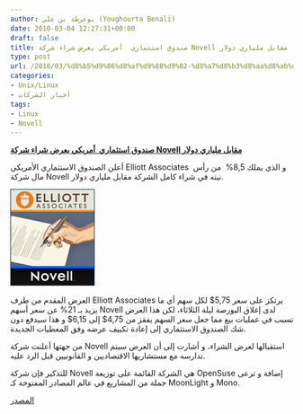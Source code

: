 ```yaml
---
author: يوغرطة بن علي (Youghourta Benali)
date: 2010-03-04 12:27:31+00:00
draft: false
title: صندوق استثماري  أمريكي يعرض شراء شركة Novell مقابل ملياري دولار
type: post
url: /2010/03/%d8%b5%d9%86%d8%af%d9%88%d9%82-%d8%a7%d8%b3%d8%aa%d8%ab%d9%85%d8%a7%d8%b1%d9%8a-%d8%a3%d9%85%d8%b1%d9%8a%d9%83%d9%8a-%d9%8a%d8%b9%d8%b1%d8%b6-%d8%b4%d8%b1%d8%a7%d8%a1-%d8%b4%d8%b1%d9%83%d8%a9-novell/
categories:
- Unix/Linux
- أخبار الشركات
tags:
- Linux
- Novell
---
```


[**صندوق استثماري  أمريكي يعرض شراء شركة Novell مقابل ملياري دولار**](https://www.it-scoop.com/2010/03/%d8%b5%d9%86%d8%af%d9%88%d9%82-%d8%a7%d8%b3%d8%aa%d8%ab%d9%85%d8%a7%d8%b1%d9%8a-%d8%a3%d9%85%d8%b1%d9%8a%d9%83%d9%8a-%d9%8a%d8%b9%d8%b1%d8%b6-%d8%b4%d8%b1%d8%a7%d8%a1-%d8%b4%d8%b1%d9%83%d8%a9-novell/)


أعلن الصندوق الاستثماري الأمريكي Elliott Associates  و الذي يملك 8,5%  من رأس مال شركة Novell نيته في شراء كامل الشركة مقابل ملياري دولار.

[![](Novell-Elliott-Associates.jpg)
](https://www.it-scoop.com/2010/03/%d8%b5%d9%86%d8%af%d9%88%d9%82-%d8%a7%d8%b3%d8%aa%d8%ab%d9%85%d8%a7%d8%b1%d9%8a-%d8%a3%d9%85%d8%b1%d9%8a%d9%83%d9%8a-%d9%8a%d8%b9%d8%b1%d8%b6-%d8%b4%d8%b1%d8%a7%d8%a1-%d8%b4%d8%b1%d9%83%d8%a9-novell/)

العرض المقدم من طرف Elliott Associates يرتكز على سعر 5,75$ لكل سهم أي ما يزيد بـ 21% عن سعر أسهم Novell لدى إغلاق البورصة ليلة الثلاثاء، لكن هذا العرض تسبب في عمليات بيع مما جعل سعر السهم يفقز من 4,75$ إلى 6,15$ و هذا سيدفع دون شك الصندوق الاستثماري إلى إعادة تكييف عرضه وفق المعطيات الجديدة.

من جهتها أعلنت شركة Novell استقبالها لعرض الشراء، و أشارت إلى أن العرض سيتم تدارسه مع مستشاريها الاقتصاديين و القانونيين قبل الرد عليه.

للتذكير فإن شركة Novell هي الشركة القائمة على توزيعة OpenSuse إضافة و ترعى جملة من المشاريع في عالم المصادر المفتوحة كـ MoonLight و Mono.

[المصدر](http://online.wsj.com/article/SB10001424052748704548604575097973573986234.html?mod=WSJ_latestheadlines)
